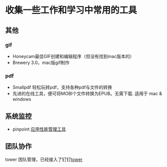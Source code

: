 # 收集一些工作和学习中常用的工具

## 其他
### gif
- Honeycam最佳GIF创建和编辑程序（但没有找到mac版本的）
- Brewery 3.0，mac版gif制作
### pdf
- Smallpdf 轻松玩转pdf，支持各种pdf与文件的转换
- 先进的在线工具，便可将MOBI个文件转换为EPUB。无需下载. 适用于 mac & windows

## 系统监控
- pinpoint [应用性能管理工具](https://github.com/naver/pinpoint)

## 团队协作
tower 团队管理，已经接入了钉钉[tower](https://tower.im/)
